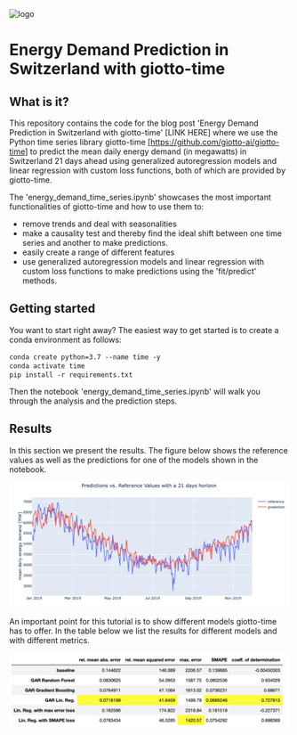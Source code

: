 <img src="https://www.giotto.ai/static/vector/logo.svg" alt="logo" width="850"/>

# Energy Demand Prediction in Switzerland with giotto-time

## What is it?
This repository contains the code for the blog post 'Energy Demand Prediction in Switzerland with giotto-time' [LINK HERE] where we use the Python time series library giotto-time [https://github.com/giotto-ai/giotto-time] to predict the mean daily energy demand (in megawatts) in Switzerland 21 days ahead using generalized autoregression models and linear regression with custom loss functions, both of which are provided by giotto-time. 

The 
'energy_demand_time_series.ipynb' showcases the most important functionalities of giotto-time and how to use them to:
* remove trends and deal with seasonalities
* make a causality test and thereby find the ideal shift between one time series and another to make predictions.
* easily create a range of different features
* use generalized autoregression models and linear regression with custom loss functions to make predictions using the 'fit/predict' methods.

## Getting started
You want to start right away? The easiest way to get started is to create a conda environment as follows:
```
conda create python=3.7 --name time -y
conda activate time
pip install -r requirements.txt
```
Then the notebook 'energy_demand_time_series.ipynb' will walk you through the analysis and the prediction steps.

## Results
In this section we present the results. The figure below shows the reference values as well as the predictions for one of the models shown in the notebook. 

![alt text](data/figures/comparison.png)


An important point for this tutorial is to show different models giotto-time has to offer. In the table below we list the results for different models and with different metrics.

![alt text](data/figures/comparison_table.png)
